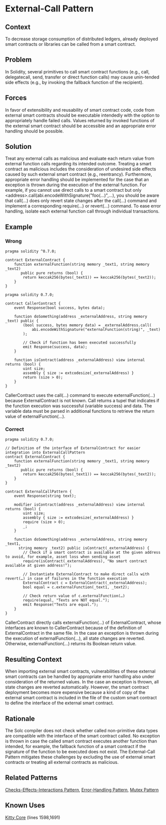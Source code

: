 # External-Call Pattern

## Context
To decrease storage consumption of distributed ledgers, already deployed smart contracts or libraries can be called from a smart contract.

## Problem
In Solidity, several primitives to call smart contract functions (e.g., call, delegatecall, send, transfer or direct function calls) may cause unin-tended side effects (e.g., by invoking the fallback function of the recipient).

## Forces
In favor of extensibility and reusability of smart contract code, code from external smart contracts should be executable intendedly with the option to appropriately handle failed calls. Values returned by invoked functions of the external smart contract should be accessible and an appropriate error handling should be possible.

## Solution
Treat any external calls as malicious and evaluate each return value from external function calls regarding its intended outcome. Treating a smart contract as malicious includes the consideration of undesired side effects caused by such external smart contract (e.g., reentrancy). Furthermore, appropriate error handling should be implemented for the case that an exception is thrown during the execution of the external function. For example, if you cannot use direct calls to a smart contract but only \<address>.call(abi.encodeWithSignature("foo(…)",…), you should be aware that call(…) does only revert state changes after the call(…) command and implement a corresponding require(…) or revert(…) command. To ease error handling, isolate each external function call through individual transactions.
## Example

### Wrong
```Solidity 
pragma solidity ^0.7.0;

contract ExternalContract {
    function externalFunction(string memory _text1, string memory _text2)
       public pure returns (bool) {
        return keccak256(bytes(_text1)) == keccak256(bytes(_text2));
    }
}
```
```Solidity 
pragma solidity 0.7.0;

contract CallerContract {
    event Response(bool success, bytes data);

    function doSomething(address _externalAddress, string memory _text) public {
        (bool success, bytes memory data) = _externalAddress.call(
            abi.encodeWithSignature("externalFunction(string)", _text)
        );

        // Check if function has been executed successfully
        emit Response(success, data);
    }

    function isContract(address _externalAddress) view internal returns (bool) {
        uint size;
        assembly { size := extcodesize(_externalAddress) }
        return (size > 0);
    }
}
```
CallerContract uses the call(…) command to execute externalFunction(…) because ExternalContract is not known. Call returns a tupel that indicates if the function execution was successful (variable success) and data. The variable data must be parsed in additional functions to retrieve the return value of externalFunction(…).

### Correct
```Solidity 
pragma solidity 0.7.0;

// Definition of the interface of ExternalContract for easier integration into ExternalCallPattern
contract ExternalContract {
    function externalFunction(string memory _text1, string memory _text2)
       public pure returns (bool) {
        return keccak256(bytes(_text1)) == keccak256(bytes(_text2));
    }
}

contract ExternalCallPattern {
    event Response(string text);

    modifier isContract(address _externalAddress) view internal returns (bool) {
        uint size;
        assembly { size := extcodesize(_externalAddress) }
        require (size > 0);
        _;
    }

    function doSomething(address _externalAddress, string memory _text1,
      string memory _text2) public isContract(_externalAddress) {
        // Check if a smart contract is available at the given address to avoid, for example, asset loss when sending asset
        require(isContract(_externalAddress), "No smart contract available at given address!");

        // Instantiate ExternalContract to make direct calls with revert(…) in case of failures in the function execution
        ExternalContract c = ExternalContract(_externalAddress);
        bool equal = c.externalFunction(_text1, _text2);    
   
        // Check return value of c.externalFunction(…)
        require(equal, "Texts are NOT equal.");
        emit Response("Texts are equal.");
    }
}
```
CallerContract directly calls externalFunction(…) of ExternalContract, whose interfaces are known to CallerContract because of the definition of ExternalContract in the same file. In the case an exception is thrown during the execution of externalFunction(…), all state changes are reverted. Otherwise, externalFunction(…) returns its Boolean return value.

## Resulting Context
When importing external smart contracts, vulnerabilities of these external smart contracts can be handled by appropriate error handling also under consideration of the returned values. In the case an exception is thrown, all state changes are reverted automatically. However, the smart contract deployment becomes more expensive because a kind of copy of the external smart contract is included in the file of the custom smart contract to define the interface of the external smart contract.

## Rationale
The Solc compiler does not check whether called non-primitive data types are compatible with the interface of the smart contract called. No exception is thrown in case the called smart contract executes another function than intended, for example, the fallback function of a smart contract if the signature of the function to be executed does not exist. The External-Call Pattern mitigates these challenges by excluding the use of external smart contracts or treating all external contracts as malicious.

## Related Patterns
[Checks-Effects-Interactions Pattern](../Checks-Effects-Interactions%20Pattern/README.md), [Error-Handling Pattern](../Error-Handling%20Pattern/README.md), [Mutex Pattern](../Mutex%20Pattern/README.md)

## Known Uses
[Kitty Core](https://etherscan.io/address/0x06012c8cf97BEaD5deAe237070F9587f8E7A266d#code) (lines 1598,1691)

